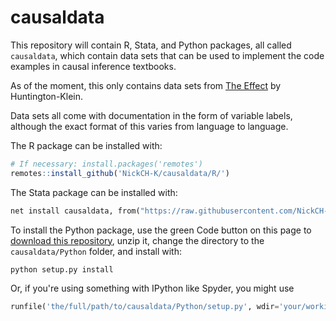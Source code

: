 # causaldata

This repository will contain R, Stata, and Python packages, all called `causaldata`, which contain data sets that can be used to implement the code examples in causal inference textbooks.

As of the moment, this only contains data sets from [The Effect](http://www.nickchk.com/causalitybook.html) by Huntington-Klein.

Data sets all come with documentation in the form of variable labels, although the exact format of this varies from language to language.

The R package can be installed with:

```r
# If necessary: install.packages('remotes')
remotes::install_github('NickCH-K/causaldata/R/')
```

The Stata package can be installed with:

```stata
net install causaldata, from("https://raw.githubusercontent.com/NickCH-K/causaldata/master/Stata/")
```

To install the Python package, use the green Code button on this page to [download this repository](https://github.com/NickCH-K/causaldata/archive/refs/heads/main.zip), unzip it, change the directory to the `causaldata/Python` folder, and install with:

```python
python setup.py install
```

Or, if you're using something with IPython like Spyder, you might use

```python
runfile('the/full/path/to/causaldata/Python/setup.py', wdir='your/working/directory',args='install')
```